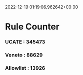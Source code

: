 2022-12-19 01:19:06.962642+00:00
# Rule Counter 
 ### UCATE : 345473

 ### Veneto : 88629

 ### Allowlist : 13926